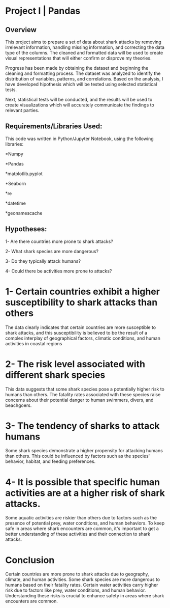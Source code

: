 # Project I | Pandas

## Overview

This project aims to prepare a set of data about shark attacks by removing irrelevant information, handling missing information, and correcting the data type of the columns. The cleaned and formatted data will be used to create visual representations that will either confirm or disprove my theories.

Progress has been made by obtaining the dataset and beginning the cleaning and formatting process. The dataset was analyzed to identify the distribution of variables, patterns, and correlations. Based on the analysis, I have developed hipothesis which will be tested using selected statistical tests.

Next, statistical tests will be conducted, and the results will be used to create visualizations which will accurately communicate the findings to relevant parties. 

## Requirements/Libraries Used:
This code was written in Python/Jupyter Notebook, using the following libraries:

*Numpy

*Pandas

*matplotlib.pyplot 

*Seaborn

*re

*datetime

*geonamescache

## Hypotheses: 
1- Are there countries more prone to shark attacks?

2- What shark species are more dangerous?

3- Do they typically attack humans?

4- Could there be activities more prone to attacks?

# 1- Certain countries exhibit a higher susceptibility to shark attacks than others

The data clearly indicates that certain countries are more susceptible to shark attacks, and this susceptibility is believed to be the result of a complex interplay of geographical factors, climatic conditions, and human activities in coastal regions

# 2- The risk level associated with different shark species

This data suggests that some shark species pose a potentially higher risk to humans than others. The fatality rates associated with these species raise concerns about their potential danger to human swimmers, divers, and beachgoers.

# 3- The tendency of sharks to attack humans

Some shark species demonstrate a higher propensity for attacking humans than others. This could be influenced by factors such as the species' behavior, habitat, and feeding preferences.

# 4- It is possible that specific human activities are at a higher risk of shark attacks.

Some aquatic activities are riskier than others due to factors such as the presence of potential prey, water conditions, and human behaviors. To keep safe in areas where shark encounters are common, it's important to get a better understanding of these activities and their connection to shark attacks.

# Conclusion

Certain countries are more prone to shark attacks due to geography, climate, and human activities. Some shark species are more dangerous to humans based on their fatality rates. Certain water activities carry higher risk due to factors like prey, water conditions, and human behavior. Understanding these risks is crucial to enhance safety in areas where shark encounters are common.
